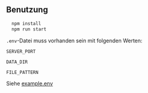 
## Benutzung 

```bash 
  npm install 
  npm run start
```
`.env`-Datei muss vorhanden sein mit folgenden Werten:

`SERVER_PORT`

`DATA_DIR` 

`FILE_PATTERN`

Siehe [example.env](./example.env)

